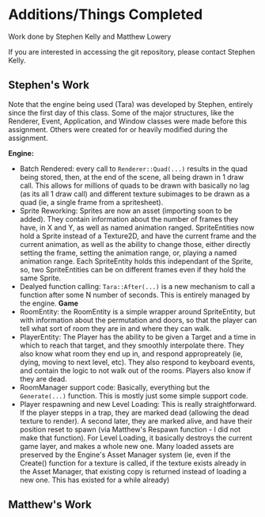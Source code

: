 # Additions/Things Completed
Work done by Stephen Kelly and Matthew Lowery

If you are interested in accessing the git repository, please contact Stephen Kelly.

## Stephen's Work
Note that the engine being used (Tara) was developed by Stephen, entirely since the first day of this class. Some of the major structures, like the Renderer, Event, Application, and Window classes were made before this assignment. Others were created for or heavily modified during the assignment.

**Engine:**
* Batch Rendered: every call to `Renderer::Quad(...)` results in the quad being stored, then, at the end of the scene, all being drawn in 1 draw call. This allows for millions of quads to be drawn with basically no lag (as its all 1 draw call) and different texture subimages to be drawn as a quad (ie, a single frame from a spritesheet).
* Sprite Reworking: Sprites are now an asset (importing soon to be added). They contain information about the number of frames they have, in X and Y, as well as named animation ranged. SpriteEntities now hold a Sprite instead of a Texture2D, and have the current frame and the current animation, as well as the ability to change those, either directly setting the frame, setting the animation range, or, playing a named animation range. Each SpriteEntity holds this independant of the Sprite, so, two SpriteEntities can be on different frames even if they hold the same Sprite.
* Dealyed function calling: `Tara::After(...)` is a new mechanism to call a function after some N number of seconds. This is entirely managed by the engine. 
**Game**
* RoomEntity: the RoomEntity is a simple wrapper around SpriteEntity, but with information about the permutation and doors, so that the player can tell what sort of room they are in and where they can walk.
* PlayerEntity: The Player has the ability to be given a Target and a time in which to reach that target, and they smoothly interpolate there. They also know what room they end up in, and respond appropreately (ie, dying, moving to next level, etc). They also respond to keyboard events, and contain the logic to not walk out of the rooms. Players also know if they are dead.
* RoomManager support code: Basically, everything but the `Generate(...)` function. This is mostly just some simple support code. 
* Player respawning and new Level Loading: This is really straightforward. If the player stepps in a trap, they are marked dead (allowing the dead texture to render). A second later, they are marked alive, and have their position reset to spawn (via Matthew's Respawn function - I did not make that function).  For Level Loading, it basically destroys the current game layer, and makes a whole new one. Many loaded assets are preserved by the Engine's Asset Manager system (ie, even if the Create() function for a texture is called, if the texture exists already in the Asset Manager, that existing copy is returned instead of loading a new one. This has existed for a while already)


## Matthew's Work

